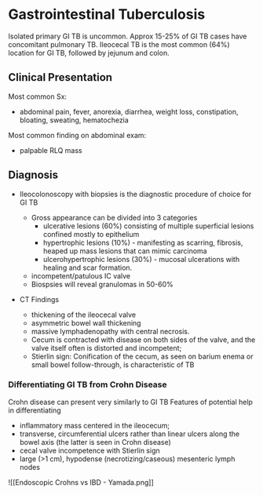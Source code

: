 # Gastrointestinal Tuberculosis

Isolated primary GI TB is uncommon. Approx 15-25% of GI TB cases have concomitant pulmonary TB.
Ileocecal TB is the most common (64%) location for GI TB, followed by jejunum and colon.

## Clinical Presentation
Most common Sx:
- abdominal pain, fever, anorexia, diarrhea, weight loss, constipation, bloating, sweating, hematochezia

Most common finding on abdominal exam:
- palpable RLQ mass

## Diagnosis
- Ileocolonoscopy with biopsies is the diagnostic procedure of choice for GI TB
	- Gross appearance can be divided into 3 categories
		- ulcerative lesions (60%) consisting of multiple superficial lesions confined mostly to epithelium
		- hypertrophic lesions (10%) - manifesting as scarring, fibrosis, heaped up mass lesions that can mimic carcinoma
		- ulcerohypertrophic lesions (30%) - mucosal ulcerations with healing and scar formation.
	- incompetent/patulous IC valve
	- Biospsies will reveal granulomas in 50-60%

- CT Findings
	- thickening of the ileocecal valve
	- asymmetric bowel wall thickening
	- massive lymphadenopathy with central necrosis. 
	- Cecum is contracted with disease on  both sides of the valve, and the valve itself often is distorted  and incompetent; 
	- Stierlin sign: Conification of the cecum, as seen on barium  enema or small bowel follow-through, is characteristic of TB  

### Differentiating GI TB from Crohn Disease
Crohn disease can present very similarly to GI TB
Features of potential help in differentiating
- inflammatory mass centered in the ileocecum; 
- transverse, circumferential ulcers rather than linear ulcers along the bowel axis (the latter is seen in Crohn disease)
- cecal valve incompetence with Stierlin sign
- large (>1 cm), hypodense (necrotizing/caseous) mesenteric lymph nodes


![[Endoscopic Crohns vs IBD - Yamada.png]]